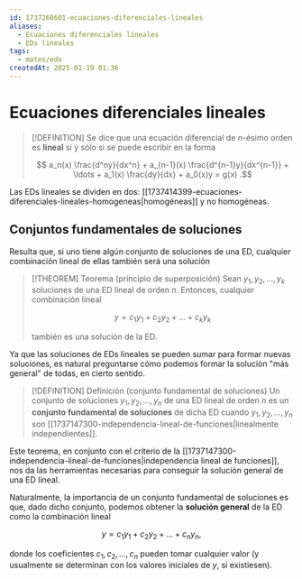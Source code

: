 ```yaml
---
id: 1737268601-ecuaciones-diferenciales-lineales
aliases:
  - Ecuaciones diferenciales lineales
  - EDs lineales
tags:
  - mates/edo
createdAt: 2025-01-19 01:36
---
```


# Ecuaciones diferenciales lineales

> [!DEFINITION]
> Se dice que una ecuación diferencial de $n$-ésimo orden es **lineal** si y sólo si se puede escribir en la forma
> 
> $$
> a_n(x) \frac{d^ny}{dx^n} + a_{n-1}(x) \frac{d^{n-1}y}{dx^{n-1}} + \ldots + a_1(x) \frac{dy}{dx} + a_0(x)y = g(x)
> .$$

Las EDs lineales se dividen en dos: [[1737414399-ecuaciones-diferenciales-lineales-homogeneas|homogéneas]] y no homogéneas.

## Conjuntos fundamentales de soluciones

Resulta que, si uno tiene algún conjunto de soluciones de una ED, cualquier combinación lineal de ellas también será una solución

> [!THEOREM] Teorema (principio de superposición)
> Sean $y_1, y_2, \ldots, y_k$ soluciones de una ED lineal de orden $n$. Entonces, cualquier combinación lineal
>
> $$
> y = c_1 y_1 + c_2 y_2 + \ldots + c_k y_k
> $$
>
> también es una solución de la ED.

Ya que las soluciones de EDs lineales se pueden sumar para formar nuevas soluciones, es natural preguntarse cómo podemos formar la solución "más general" de todas, en cierto sentido.

> [!DEFINITION] Definición (conjunto fundamental de soluciones)
> Un conjunto de soluciones $y_1, y_2, \ldots, y_n$ de una ED lineal de orden $n$ es un **conjunto fundamental de soluciones** de dicha ED cuando $y_1, y_2, \ldots, y_n$ son [[1737147300-independencia-lineal-de-funciones|linealmente independientes]].

Este teorema, en conjunto con el criterio de la [[1737147300-independencia-lineal-de-funciones|independencia lineal de funciones]], nos da las herramientas necesarias para conseguir la solución general de una ED lineal.

Naturalmente, la importancia de un conjunto fundamental de soluciones es que, dado dicho conjunto, podemos obtener la **solución general** de la ED como la combinación lineal

$$
y = c_1 y_1 + c_2 y_2 + \ldots + c_n y_n
,$$

donde los coeficientes $c_1, c_2, \ldots, c_n$ pueden tomar cualquier valor (y usualmente se determinan con los valores iniciales de $y$, si existiesen).

